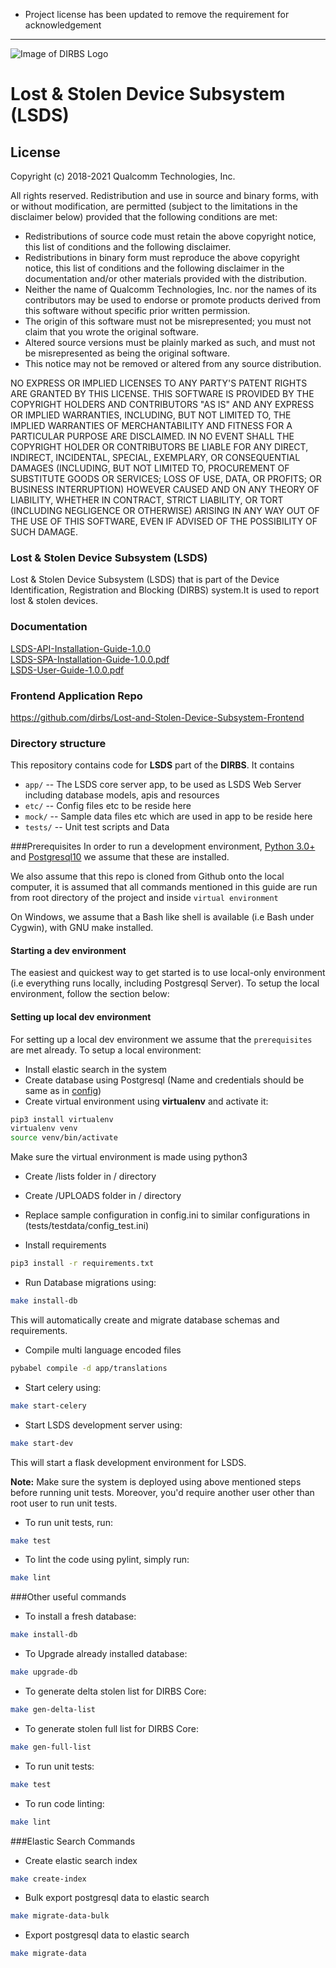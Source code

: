 * Project license has been updated to remove the requirement for acknowledgement
---

![Image of DIRBS Logo](https://avatars0.githubusercontent.com/u/42587891?s=100&v=4)

# Lost & Stolen Device Subsystem (LSDS)
## License
Copyright (c) 2018-2021 Qualcomm Technologies, Inc.


All rights reserved.
Redistribution and use in source and binary forms, with or without modification, are permitted (subject to the limitations in the disclaimer below) provided that the following conditions are met:


* Redistributions of source code must retain the above copyright notice, this list of conditions and the following disclaimer.
* Redistributions in binary form must reproduce the above copyright notice, this list of conditions and the following disclaimer in the documentation and/or other materials provided with the distribution.
* Neither the name of Qualcomm Technologies, Inc. nor the names of its contributors may be used to endorse or promote products derived from this software without specific prior written permission.
* The origin of this software must not be misrepresented; you must not claim that you wrote the original software.
* Altered source versions must be plainly marked as such, and must not be misrepresented as being the original software.
* This notice may not be removed or altered from any source distribution.


NO EXPRESS OR IMPLIED LICENSES TO ANY PARTY'S PATENT RIGHTS ARE GRANTED BY THIS LICENSE. THIS SOFTWARE IS PROVIDED BY THE COPYRIGHT HOLDERS AND CONTRIBUTORS "AS IS" AND ANY EXPRESS OR IMPLIED WARRANTIES, INCLUDING, BUT NOT LIMITED TO, THE IMPLIED WARRANTIES OF MERCHANTABILITY AND FITNESS FOR A PARTICULAR PURPOSE ARE DISCLAIMED. IN NO EVENT SHALL THE COPYRIGHT HOLDER OR CONTRIBUTORS BE LIABLE FOR ANY DIRECT, INDIRECT, INCIDENTAL, SPECIAL, EXEMPLARY, OR CONSEQUENTIAL DAMAGES (INCLUDING, BUT NOT LIMITED TO, PROCUREMENT OF SUBSTITUTE GOODS OR SERVICES; LOSS OF USE, DATA, OR PROFITS; OR BUSINESS INTERRUPTION) HOWEVER CAUSED AND ON ANY THEORY OF LIABILITY, WHETHER IN CONTRACT, STRICT LIABILITY, OR TORT (INCLUDING NEGLIGENCE OR OTHERWISE) ARISING IN ANY WAY OUT OF THE USE OF THIS SOFTWARE, EVEN IF ADVISED OF THE POSSIBILITY OF SUCH DAMAGE.

### Lost & Stolen Device Subsystem (LSDS)
Lost & Stolen Device Subsystem (LSDS) that is part of the Device Identification,
Registration and Blocking (DIRBS) system.It is used to report lost & stolen devices.

### Documentation
[LSDS-API-Installation-Guide-1.0.0](https://github.com/dirbs/Documentation/blob/master/Lost-and-Stolen-Device-Subsystem/LSDS-API-Installation-Guide-1.0.0.pdf)<br />
[LSDS-SPA-Installation-Guide-1.0.0.pdf](https://github.com/dirbs/Documentation/blob/master/Lost-and-Stolen-Device-Subsystem/LSDS-SPA-Installation-Guide-1.0.0.pdf) <br />
[LSDS-User-Guide-1.0.0.pdf](https://github.com/dirbs/Documentation/blob/master/Lost-and-Stolen-Device-Subsystem/LSDS-User-Guide-1.0.0.pdf)<br />

### Frontend Application Repo
https://github.com/dirbs/Lost-and-Stolen-Device-Subsystem-Frontend

### Directory structure

This repository contains code for **LSDS** part of the **DIRBS**. It contains

* ``app/`` -- The LSDS core server app, to be used as LSDS Web Server including database models, apis and resources
* ``etc/`` -- Config files etc to be reside here
* ``mock/`` -- Sample data files etc which are used in app to be reside here
* ``tests/`` -- Unit test scripts and Data

###Prerequisites
In order to run a development environment, [Python 3.0+](https://www.python.org/download/releases/3.0/) and 
[Postgresql10](https://www.postgresql.org/about/news/1786/) we assume that these are installed.

We also assume that this repo is cloned from Github onto the local computer, it is assumed that 
all commands mentioned in this guide are run from root directory of the project and inside
```virtual environment```

On Windows, we assume that a Bash like shell is available (i.e Bash under Cygwin), with GNU make installed.

#### Starting a dev environment
The easiest and quickest way to get started is to use local-only environment (i.e everything runs locally, including
Postgresql Server). To setup the local environment, follow the section below:

#### Setting up local dev environment
For setting up a local dev environment we assume that the ```prerequisites``` are met already. To setup a local 
environment:
* Install elastic search in the system
* Create database using Postgresql (Name and credentials should be same as in [config](tests/testdata/config_test.ini))
* Create virtual environment using **virtualenv** and activate it:
```bash
pip3 install virtualenv 
virtualenv venv
source venv/bin/activate
```
Make sure the virtual environment is made using python3

* Create /lists folder in / directory

* Create /UPLOADS folder in / directory

* Replace sample configuration in config.ini to similar configurations in (tests/testdata/config_test.ini)

* Install requirements

```bash
pip3 install -r requirements.txt
```

* Run Database migrations using:

```bash
make install-db
```

This will automatically create and migrate database schemas and requirements.

* Compile multi language encoded files
```bash
pybabel compile -d app/translations
```

* Start celery using:

```bash
make start-celery
```

* Start LSDS development server using:

```bash
make start-dev
```

This will start a flask development environment for LSDS.

**Note:** Make sure the system is deployed using above mentioned steps before running unit tests. Moreover, you'd require another user other than root user to run unit tests.
* To run unit tests, run:

```bash
make test
```

* To lint the code using pylint, simply run:

```bash
make lint
```

###Other useful commands

* To install a fresh database:

```bash
make install-db
```

* To Upgrade already installed database:

```bash
make upgrade-db
```

* To generate delta stolen list for DIRBS Core:

```bash
make gen-delta-list
```

* To generate stolen full list for DIRBS Core:

```bash
make gen-full-list
```

* To run unit tests:

```bash
make test
```

* To run code linting:

```bash
make lint
```
###Elastic Search Commands

* Create elastic search index

```bash
make create-index
```

* Bulk export postgresql data to elastic search

```bash
make migrate-data-bulk
```

* Export postgresql data to elastic search

```bash
make migrate-data
```